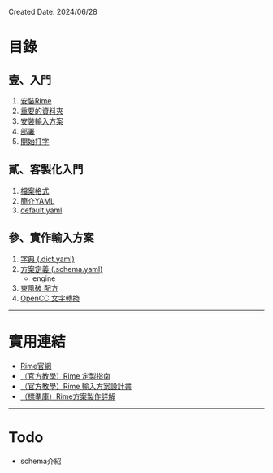 Created Date: 2024/06/28

# 目錄

## 壹、入門

1. [安裝Rime](Chapter1/01%20installation.md)
2. [重要的資料夾](Chapter1/02%20important%20folder.md)
3. [安裝輸入方案](Chapter1/03%20install%20schema.md)
4. [部署](Chapter1/04%20deploy.md)
5. [開始打字](Chapter1/05%20typing.md)

## 貳、客製化入門

1. [檔案格式](Chapter2/01%20file_format.md)
2. [簡介YAML](Chapter2/02%20yaml.md)
3. [default.yaml](Chapter2/03%20default_yaml.md)

## 參、實作輸入方案

1. [字典 (.dict.yaml)](Chapter3/01%20dict_yaml.md)
2. [方案定義 (.schema.yaml)](Chapter3/02%20schema_yaml.md)
	- engine
3. [東風破 配方](Chapter3/03%20recipe_yaml.md)
4. [OpenCC 文字轉換](Chapter3/04%20opencc.md)

---

# 實用連結

- [Rime官網](https://rime.im/)
- [（官方教學）Rime 定製指南](https://github.com/rime/home/wiki/CustomizationGuide)
- [（官方教學）Rime 輸入方案設計書](https://github.com/rime/home/wiki/RimeWithSchemata)
- [（標準庫）Rime方案製作詳解](https://github.com/LEOYoon-Tsaw/Rime_collections/blob/master/Rime_description.md)

---

# Todo

- schema介紹

